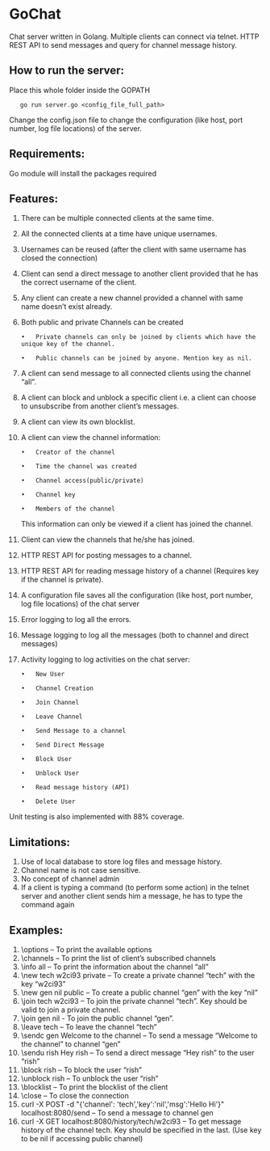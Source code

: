 # GoChat
Chat server written in Golang. Multiple clients can connect via telnet. HTTP REST API to send messages and query for channel message history. 

## How to run the server:
Place this whole folder inside the GOPATH

	   go run server.go <config_file_full_path>

Change the config.json file to change the configuration (like host, port number, log file locations) of the server.


## Requirements:
Go module will install the packages required


## Features:
1.	There can be multiple connected clients at the same time. 
2.	All the connected clients at a time have unique usernames.
3.	Usernames can be reused (after the client with same username has closed the connection) 
4.	Client can send a direct message to another client provided that he has the correct username of the client.
5.	Any client can create a new channel provided a channel with same name doesn’t exist already.
6.	Both public and private Channels can be created

	    •	Private channels can only be joined by clients which have the unique key of the channel.

	    •	Public channels can be joined by anyone. Mention key as nil.
7.	A client can send message to all connected clients using the channel “all”.
8.	A client can block and unblock a specific client i.e. a client can choose to unsubscribe from another client’s messages.
9.	A client can view its own blocklist.
10.	A client can view the channel information:

	    •	Creator of the channel
	
	    •	Time the channel was created
	
	    •	Channel access(public/private)
	
	    •	Channel key 
	
	    •	Members of the channel
	
	This information can only be viewed if a client has joined the channel.
11.	Client can view the channels that he/she has joined.
12.	HTTP REST API for posting messages to a channel.
13.	HTTP REST API for reading message history of a channel (Requires key if the channel is private).
14.	A configuration file saves all the configuration (like host, port number, log file locations) of the chat server
15.	Error logging to log all the errors.
16.	Message logging to log all the messages (both to channel and direct messages)
17.	Activity logging to log activities on the chat server:

	    •	New User

	    •	Channel Creation
    
	    •	Join Channel
    
	    •	Leave Channel
    
	    •	Send Message to a channel
    
	    •	Send Direct Message
    
	    •	Block User
    
	    •	Unblock User
    
	    •	Read message history (API) 
    
 	    •	Delete User

Unit testing is also implemented with 88% coverage.

## Limitations:
1.	Use of local database to store log files and message history.
2.	Channel name is not case sensitive.
3.	No concept of channel admin
4.	If a client is typing a command (to perform some action) in the telnet server and another client sends him a message, he has to type the command again


## Examples:
1.	\options – To print the available options
2.	\channels – To print the list of client’s subscribed channels
3.	\info all – To print the information about the channel “all”
4.	\new tech w2ci93 private – To create a private channel “tech” with the key “w2ci93”
5.	\new gen nil public – To create a public channel “gen” with the key “nil”
6.	\join tech w2ci93 – To join the private channel “tech”. Key should be valid to join a private channel.
7.	\join gen nil - To join the public channel “gen”.
8.	\leave tech – To leave the channel “tech”
9.	\sendc gen Welcome to the channel – To send a message “Welcome to the channel” to channel “gen”
10.	\sendu rish Hey rish – To send a direct message “Hey rish” to the user “rish”
11.	\block rish – To block the user “rish”
12.	\unblock rish – To unblock the user “rish”
13.	\blocklist – To print the blocklist of the client
14.	\close – To close the connection 
15.	curl -X POST -d "{'channel': 'tech','key':'nil','msg':'Hello Hi'}" localhost:8080/send – To send a message to channel gen
16.	curl -X GET localhost:8080/history/tech/w2ci93 – To get message history of the channel tech. Key should be specified in the last. (Use key to be nil if accessing public channel)
